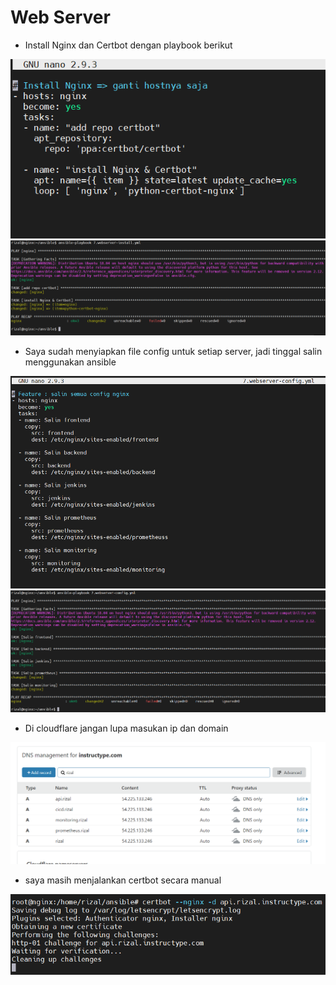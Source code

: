 # Web Server

- Install Nginx dan Certbot dengan playbook berikut

![](assets/01.png)
![](assets/02.png)

- Saya sudah menyiapkan file config untuk setiap server, jadi tinggal salin menggunakan ansible

![](assets/03.png)
![](assets/04.png)

- Di cloudflare jangan lupa masukan ip dan domain

![](assets/05.png)

- saya masih menjalankan certbot secara manual

![](assets/06.png)